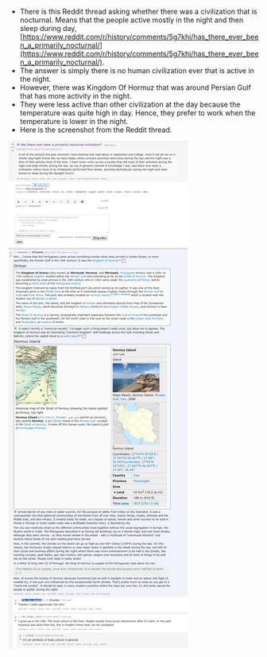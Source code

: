 * There is this Reddit thread asking whether there was a civilization that is nocturnal. Means that the people active mostly in the night and then sleep during day, [https://www.reddit.com/r/history/comments/5g7khi/has_there_ever_been_a_primarily_nocturnal/](https://www.reddit.com/r/history/comments/5g7khi/has_there_ever_been_a_primarily_nocturnal/).
* The answer is simply there is no human civilization ever that is active in the night.
* However, there was Kingdom Of Hormuz that was around Persian Gulf that has more activity in the night.
* They were less active than other civilization at the day because the temperature was quite high in day. Hence, they prefer to work when the temperature is lower in the night.
* Here is the screenshot from the Reddit thread.

![./20161203-1102-gmt+2-nocturnal-civilization-1.png](./20161203-1102-gmt+2-nocturnal-civilization-1.png)